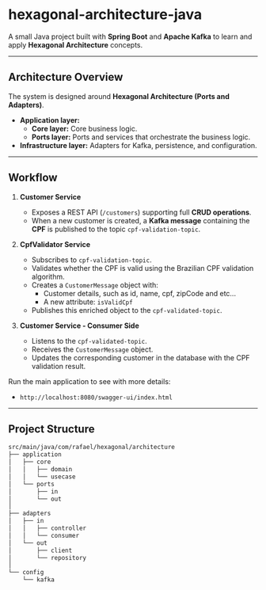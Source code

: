 # hexagonal-architecture-java

A small Java project built with **Spring Boot** and **Apache Kafka** to learn and apply **Hexagonal Architecture** concepts.

---

## Architecture Overview

The system is designed around **Hexagonal Architecture (Ports and Adapters)**.

- **Application layer:**
  - **Core layer:** Core business logic.
  - **Ports layer:** Ports and services that orchestrate the business logic.
- **Infrastructure layer:** Adapters for Kafka, persistence, and configuration.

---

## Workflow

1. **Customer Service**

   - Exposes a REST API (`/customers`) supporting full **CRUD operations**.
   - When a new customer is created, a **Kafka message** containing the **CPF** is published to the topic `cpf-validation-topic`.

2. **CpfValidator Service**

   - Subscribes to `cpf-validation-topic`.
   - Validates whether the CPF is valid using the Brazilian CPF validation algorithm.
   - Creates a `CustomerMessage` object with:
     - Customer details, such as id, name, cpf, zipCode and etc...
     - A new attribute: `isValidCpf`
   - Publishes this enriched object to the `cpf-validated-topic`.

3. **Customer Service - Consumer Side**
   - Listens to the `cpf-validated-topic`.
   - Receives the `CustomerMessage` object.
   - Updates the corresponding customer in the database with the CPF validation result.

Run the main application to see with more details:

- `http://localhost:8080/swagger-ui/index.html`

---

## Project Structure

```bash
src/main/java/com/rafael/hexagonal/architecture
├── application
│   ├── core
│   │   ├── domain
│   │   └── usecase
│   └── ports
│       ├── in
│       └── out
│
├── adapters
│   ├── in
│   │   ├── controller
│   │   └── consumer
│   └── out
│       ├── client
│       └── repository
│
└── config
    └── kafka
```
